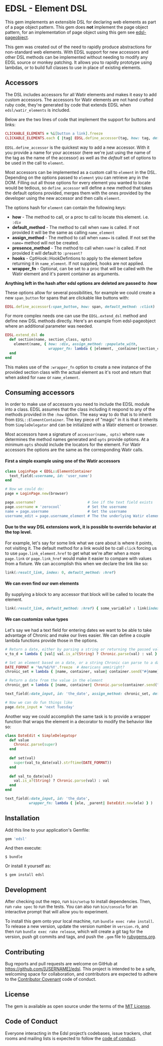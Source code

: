 # EDSL - Element DSL

This gem implements an extensible DSL for declaring web elements as part of a page object pattern.  This gem does **not** implement the page object pattern, for an implementation of page object using this gem see [edsl-pageobject](https://github.com/donavan/edsl-pageobject).

This gem was created out of the need to rapidly produce abstractions for non-standard web elements. With EDSL support for new accessors and other DSL methods can be implemented without needing to modify any EDSL source or monkey patching.  It allows you to rapidly prototype using lambdas, or to build full classes to use in place of existing elements.


## Accessors
The DSL includes accessors for all Watir elements and makes it easy to add custom accessors.  The accessors for Watir elements are not hand crafted ruby code, they're generated by code that extends EDSL when `edsl/watir_elements` is included.  

Below are the two lines of code that implement the support for buttons and links:
 
```ruby
CLICKABLE_ELEMENTS = %i[button a link].freeze
CLICKABLE_ELEMENTS.each { |tag| EDSL.define_accessor(tag, how: tag, default_method: :click) }
```

`EDSL.define_accessor` is the quickest way to add a new accessor.  With it you provide a name for your accessor (here we're just using the name of the tag as the name of the accessor) as well as the _default_ set of options to be used in the call to `element`.

Most accessors can be implemented as a custom call to `element` in the DSL. Depending on the options passed to `element` you can retrieve any in the DOM.  Filling out all those options for every element you wanted to locate would be tedious, so `define_accessor` will define a new method that takes the default options provided, merges them with the ones provided by the developer using the new accessor and then calls `element`.

The options hash for `element` can contain the following keys:

* 	__how__ - The method to call, or a proc to call to locate this element. i.e. `:div`
*   __default_method__ - The method to call when `name` is called.  If not provided it will be the same as calling `name_element`
*   __assign_method__ - The method to call when `name=` is called.  If not set the `name=` method will not be created.
*  __presence_method__ - The method to call when `name?` is called.  If not provided it will default to `:present?`
*  __hooks__ - CptHook::HookDefintions to apply to the element before returning it in `name_element`.  If not supplied, hooks are not applied.
*  __wrapper_fn__ - Optional, can be set to a proc that will be called with the Watir element and it's parent container as arguments.

__Anything left in the hash after edsl options are deleted are passed to :how__

These options allow for several possibilities, for example we could create a new `span_button` for spans that are clickable like buttons with:

```ruby
EDSL.define_accessor(:span_button, how: span, default_method: :click)

```

For more complex needs one can use the `EDSL.extend_dsl` method and define new DSL methods directly.  Here's an example from edsl-pageobject where an additional parameter was needed.

```ruby
EDSL.extend_dsl do
  def section(name, section_class, opts)
    element(name, { how: :div, assign_method: :populate_with,
                    wrapper_fn: lambda { |element, _container|section_class.new(element, self) } }.merge(opts))
  end
end
```

This makes use of the `:wrapper_fn` option to create a new instance of the provided section class with the actual element as it's root and return that when asked for `name` or `name_element`.

## Consuming accessors
In order to make use of accessors you need to include the EDSL module into a class.  EDSL assumes that the class including it respond to any of the methods provided in the `:how` option. The easy way to do that is to inherit from `EDSL::ElementContainer`. The key piece of "magic" in it is that it inherits from `SimpleDelegator` and can be initialized with a Watir element or browser.

Most accessors have a signature of `accessor(name, opts)` where `name` determines the method names generated and `opts` provide options.  At a minimum `opts` should include the locators for the element.  For Watir accessors the options are the same as the corresponding Watir calls.	

#### First a simple example using one of the Watir accessors

```ruby
class LoginPage < EDSL::ElementContainer
  text_field(:username, id: 'user_name')
end

# Now we could do:
page = LoginPage.new(browser)

page.username?                        # See if the text field exists
page.username = 'zerocool`            # Set the username
name = page.username                  # Get the username
username_edit = page.username_element # The the underlying Watir element
```

#### Due to the way DSL extensions work, it is possible to override behavior at the top level.  

For example, let's say for some link what we care about is where it points, not visiting it.  The default method for a link would be to call `click` forcing us to use `page.link_element.href` to get what we're after when a more `page.link` or `page.link_href` would make it easier to compare with values from a fixture.  We can accomplish this when we declare the link like so:

```ruby
link(:result_link, index: 0, default_method: :href)
```

#### We can even find our own elements
By supplying a block to any accessor that block will be called to locate the element.

```ruby
link(:result_link, default_method: :href) { some_variable? : link(index: 0) ? link(index: 1) }
```

#### We can customize value types
Let's say we had a text field for entering dates we want to be able to take advantage of Chronic and make our lives easier.  We can define a couple lambda functions provide those in the options.

```ruby
# Return a date, either by parsing a string or returning the passed value back
v_to_d = lambda { |val| val.is_a?(String) ? Chronic.parse(val) : val }

# Set an element based on a date, or a string Chronic can parse to a date
DATE_FORMAT = '%m/%d/%Y'.freeze  # Americans ammiright?
chronic_set = lambda { |name, container, value| container.send("#{name}_element").set(v_to_d.call(value).strftime(DATE_FORMAT)) }

# Return a date from the value in the element
chronic_get = lambda { |name, container| Chronic.parse(container.send("#{name}_element").value) }

text_field(:date_input, id: 'the_date', assign_method: chronic_set, default_method: chronic_get )

# Now we can do fun things like
page.date_input = 'next Tuesday'
``` 

Another way we could accomplish the same task is to provide a wrapper function that wraps the element in a decorator to modify the behavior like so:

```ruby
class DateEdit < SimpleDelegatopr
  def value
    Chronic.parse(super)
  end
  
  def set(val)
  	super(val_to_date(val).strftime(DATE_FORMAT))
  end
  
  def val_to_date(val)
    val.is_a?(String) ? Chronic.parse(val) : val
  end
end

text_field(:date_input, id: 'the_date', 
           wrapper_fn: lambda { |ele, _parent| DateEdit.new(ele) } )
```


## Installation

Add this line to your application's Gemfile:

```ruby
gem 'edsl'
```

And then execute:

    $ bundle

Or install it yourself as:

    $ gem install edsl


## Development

After checking out the repo, run `bin/setup` to install dependencies. Then, run `rake spec` to run the tests. You can also run `bin/console` for an interactive prompt that will allow you to experiment.

To install this gem onto your local machine, run `bundle exec rake install`. To release a new version, update the version number in `version.rb`, and then run `bundle exec rake release`, which will create a git tag for the version, push git commits and tags, and push the `.gem` file to [rubygems.org](https://rubygems.org).

## Contributing

Bug reports and pull requests are welcome on GitHub at https://github.com/[USERNAME]/edsl. This project is intended to be a safe, welcoming space for collaboration, and contributors are expected to adhere to the [Contributor Covenant](http://contributor-covenant.org) code of conduct.

## License

The gem is available as open source under the terms of the [MIT License](https://opensource.org/licenses/MIT).

## Code of Conduct

Everyone interacting in the Edsl project’s codebases, issue trackers, chat rooms and mailing lists is expected to follow the [code of conduct](https://github.com/[USERNAME]/edsl/blob/master/CODE_OF_CONDUCT.md).
